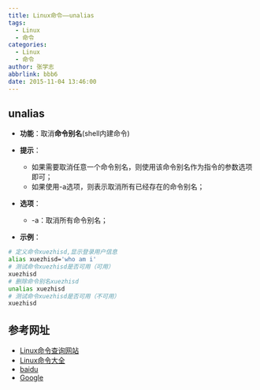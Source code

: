 ```yaml
---
title: Linux命令——unalias
tags:
  - Linux
  - 命令
categories:
  - Linux
  - 命令
author: 张学志
abbrlink: bbb6
date: 2015-11-04 13:46:00
---
```






## unalias
* **功能**：取消**命令别名**(shell内建命令)
<!-- more -->
* **提示**：
	* 如果需要取消任意一个命令别名，则使用该命令别名作为指令的参数选项即可；
	* 如果使用-a选项，则表示取消所有已经存在的命令别名；
* **选项**： 
	* -a：取消所有命令别名；

* **示例**：
```bash
# 定义命令xuezhisd,显示登录用户信息
alias xuezhisd='who am i'
# 测试命令xuezhisd是否可用（可用）
xuezhisd
# 删除命令别名xuezhisd
unalias xuezhisd
# 测试命令xuezhisd是否可用（不可用）
xuezhisd
```


## 参考网址
* [Linux命令查询网站](http://www.lx138.com/)
* [Linux命令大全](http://man.linuxde.net/)
* [baidu](http://baidu.com/)
* [Google](http://google.com.hk)
